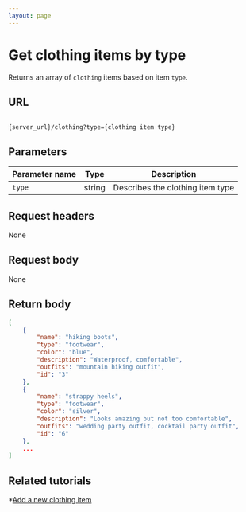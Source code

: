 ```yaml
---
layout: page
---
```


# Get clothing items by type

Returns an array of `clothing` items based on item `type`.

## URL

```shell

{server_url}/clothing?type={clothing item type}
```

## Parameters

| Parameter name | Type | Description |
| -------------- | ------ | ------------ |
| `type` | string | Describes the clothing item type|

## Request headers

None

## Request body

None

## Return body

```json
[
    {
        "name": "hiking boots",
        "type": "footwear",
        "color": "blue",
        "description": "Waterproof, comfortable",
        "outfits": "mountain hiking outfit",
        "id": "3"
    },
    {
        "name": "strappy heels",
        "type": "footwear",
        "color": "silver",
        "description": "Looks amazing but not too comfortable",
        "outfits": "wedding party outfit, cocktail party outfit",
        "id": "6"
    },
    ...
]
```

## Related tutorials

*[Add a new clothing item](../clothing-add-a-new-clothing-item.md)
